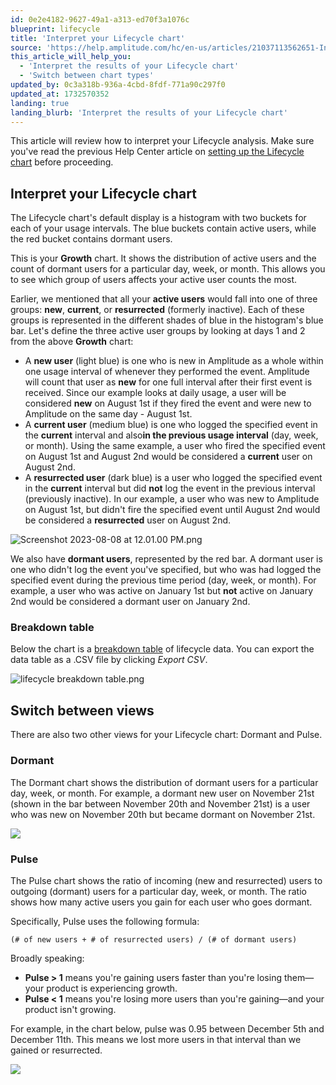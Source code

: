 ```yaml
---
id: 0e2e4182-9627-49a1-a313-ed70f3a1076c
blueprint: lifecycle
title: 'Interpret your Lifecycle chart'
source: 'https://help.amplitude.com/hc/en-us/articles/21037113562651-Interpret-your-Lifecycle-chart'
this_article_will_help_you:
  - 'Interpret the results of your Lifecycle chart'
  - 'Switch between chart types'
updated_by: 0c3a318b-936a-4cbd-8fdf-771a90c297f0
updated_at: 1732570352
landing: true
landing_blurb: 'Interpret the results of your Lifecycle chart'
---
```

This article will review how to interpret your Lifecycle analysis. Make sure you've read the previous Help Center article on [setting up the Lifecycle chart](/docs/analytics/charts/lifecycle/lifecycle-track-growth) before proceeding.

## Interpret your Lifecycle chart

The Lifecycle chart's default display is a histogram with two buckets for each of your usage intervals. The blue buckets contain active users, while the red bucket contains dormant users.

This is your **Growth** chart. It shows the distribution of active users and the count of dormant users for a particular day, week, or month. This allows you to see which group of users affects your active user counts the most.

Earlier, we mentioned that all your **active users** would fall into one of three groups: **new**, **current**, or **resurrected** (formerly inactive). Each of these groups is represented in the different shades of blue in the histogram's blue bar. Let's define the three active user groups by looking at days 1 and 2 from the above **Growth** chart:

* A **new user** (light blue) is one who is new in Amplitude as a whole within one usage interval of whenever they performed the event. Amplitude will count that user as **new** for one full interval after their first event is received. Since our example looks at daily usage, a user will be considered **new** on August 1st if they fired the event and were new to Amplitude on the same day - August 1st.
* A **current user** (medium blue) is one who logged the specified event in the **current** interval and also**in the previous usage interval** (day, week, or month). Using the same example, a user who fired the specified event on August 1st and August 2nd would be considered a **current** user on August 2nd.
* A **resurrected user** (dark blue) is a user who logged the specified event in the **current** interval but did **not** log the event in the previous interval (previously inactive). In our example, a user who was new to Amplitude on August 1st, but didn't fire the specified event until August 2nd would be considered a **resurrected** user on August 2nd.

![Screenshot 2023-08-08 at 12.01.00 PM.png](/docs/output/img/lifecycle/screenshot-2023-08-08-at-12-01-00-pm-png.png)

We also have **dormant users**, represented by the red bar. A dormant user is one who didn't log the event you've specified, but who was had logged the specified event during the previous time period (day, week, or month). For example, a user who was active on January 1st but **not** active on January 2nd would be considered a dormant user on January 2nd.

### Breakdown table

Below the chart is a [breakdown table](/docs/analytics/charts/review-chart-data) of lifecycle data. You can export the data table as a .CSV file by clicking *Export CSV*.

![lifecycle breakdown table.png](/docs/output/img/lifecycle/lifecycle-breakdown-table-png.png)

## Switch between views

There are also two other views for your Lifecycle chart: Dormant and Pulse.

### Dormant

The Dormant chart shows the distribution of dormant users for a particular day, week, or month. For example, a dormant new user on November 21st (shown in the bar between November 20th and November 21st) is a user who was new on November 20th but became dormant on November 21st.

![](statamic://asset::help_center_conversions::lifecycle/lifecycle-dormant.png)

### Pulse

The Pulse chart shows the ratio of incoming (new and resurrected) users to outgoing (dormant) users for a particular day, week, or month. The ratio shows how many active users you gain for each user who goes dormant.

Specifically, Pulse uses the following formula:

`(# of new users + # of resurrected users) / (# of dormant users)`

Broadly speaking:

* **Pulse > 1** means you're gaining users faster than you're losing them—your product is experiencing growth.
* **Pulse < 1** means you're losing more users than you're gaining—and your product isn't growing.

For example, in the chart below, pulse was 0.95 between December 5th and December 11th. This means we lost more users in that interval than we gained or resurrected.

![](statamic://asset::help_center_conversions::lifecycle/lifecycle-pulse.png)
